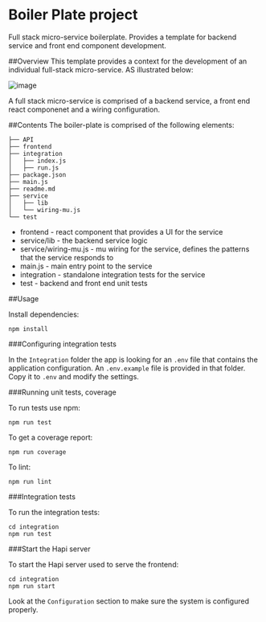 # Boiler Plate project
Full stack micro-service boilerplate. Provides a template for backend service and front end component development.

##Overview
This template provides a context for the development of an individual full-stack micro-service. AS illustrated below:

![image](https://github.com/nearform/fullstack-boilerplate/blob/master/doc/logical.png)

A full stack micro-service is comprised of a backend service, a front end react componenet and a wiring configuration.

##Contents
The boiler-plate is comprised of the following elements:

```
├── API
├── frontend
├── integration
│   ├── index.js
│   ├── run.js
├── package.json
├── main.js
├── readme.md
├── service
│   ├── lib
│   └── wiring-mu.js
└── test
```

* frontend - react component that provides a UI for the service
* service/lib - the backend service logic
* service/wiring-mu.js - mu wiring for the service, defines the patterns that the service responds to
* main.js - main entry point to the service
* integration - standalone integration tests for the service
* test - backend and front end unit tests


##Usage

Install dependencies:
```
npm install
```
###Configuring integration tests

In the `Integration` folder the app is looking for an `.env` file that contains the application configuration.
An `.env.example` file is provided in that folder. Copy it to `.env` and modify the settings.

###Running unit tests, coverage

To run tests use npm:

```
npm run test
```

To get a coverage report:
```
npm run coverage
```

To lint:
```
npm run lint
```

###Integration tests

To run the integration tests:

```
cd integration
npm run test
```

###Start the Hapi server

To start the Hapi server used to serve the frontend:

```
cd integration
npm run start
```

Look at the `Configuration` section to make sure the system is configured properly.
